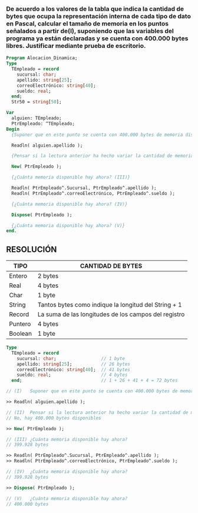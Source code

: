 ### De acuerdo a los valores de la tabla que indica la cantidad de bytes que ocupa la representación interna de cada tipo de dato en Pascal, calcular el tamaño de memoria en los puntos señalados a partir de(I), suponiendo que las variables del programa ya están declaradas y se cuenta con 400.000 bytes libres. Justificar mediante prueba de escritorio.
```pascal
Program Alocacion_Dinamica;
Type
  TEmpleado = record
    sucursal: char;
    apellido: string[25];
    correoElectrónico: string[40];
    sueldo: real;
  end;
  Str50 = string[50];

Var
  alguien: TEmpleado;
  PtrEmpleado: ^TEmpleado;
Begin
  {Suponer que en este punto se cuenta con 400.000 bytes de memoria disponible (I)}

  Readln( alguien.apellido );

  {Pensar si la lectura anterior ha hecho variar la cantidad de memoria (II)}

  New( PtrEmpleado );

  {¿Cuánta memoria disponible hay ahora? (III)}

  Readln( PtrEmpleado^.Sucursal, PtrEmpleado^.apellido );
  Readln( PtrEmpleado^.correoElectrónico, PtrEmpleado^.sueldo );

  {¿Cuánta memoria disponible hay ahora? (IV)}

  Dispose( PtrEmpleado );

  {¿Cuánta memoria disponible hay ahora? (V)}
end.
```

## RESOLUCIÓN

| TIPO | CANTIDAD DE BYTES |
|---|---|
| Entero | 2 bytes |
| Real | 4 bytes |
| Char | 1 byte |
| String | Tantos bytes como indique la longitud del String + 1 |
| Record | La suma de las longitudes de los campos del registro |
| Puntero | 4 bytes |
| Boolean | 1 byte |

```pascal
Type
  TEmpleado = record
    sucursal: char;                 // 1 byte
    apellido: string[25];           // 26 bytes
    correoElectrónico: string[40];  // 41 bytes
    sueldo: real;                   // 4 bytes
  end;                              // 1 + 26 + 41 + 4 = 72 bytes
```

```pascal
// (I)   Suponer que en este punto se cuenta con 400.000 bytes de memoria disponible

>> Readln( alguien.apellido );

// (II)  Pensar si la lectura anterior ha hecho variar la cantidad de memoria
// No, hay 400.000 bytes disponibles

>> New( PtrEmpleado );

// (III) ¿Cuánta memoria disponible hay ahora?
// 399.928 bytes

>> Readln( PtrEmpleado^.Sucursal, PtrEmpleado^.apellido );
>> Readln( PtrEmpleado^.correoElectrónico, PtrEmpleado^.sueldo );

// (IV)  ¿Cuánta memoria disponible hay ahora?
// 399.928 bytes

>> Dispose( PtrEmpleado );

// (V)   ¿Cuánta memoria disponible hay ahora?
// 400.000 bytes
```
